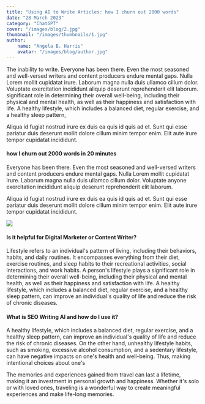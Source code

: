 ```yaml
---
title: "Using AI to Write Articles: how I churn out 2000 words"
date: "28 March 2023"
category: "ChatGPT"
cover: "/images/blog/2.jpg"
thumbnail: "/images/thumbnails/1.jpg"
author:
    name: "Angela B. Harris"
    avatar: "/images/blog/author.jpg"
---
```


The inability to write. Everyone has been there. Even the most seasoned and well-versed writers and content producers endure mental gaps. Nulla Lorem mollit cupidatat irure. Laborum magna nulla duis ullamco cillum dolor. Voluptate exercitation incididunt aliquip deserunt reprehenderit elit laborum. significant role in determining their overall well-being, including their physical and mental health, as well as their happiness and satisfaction with life. A healthy lifestyle, which includes a balanced diet, regular exercise, and a healthy sleep pattern,

Aliqua id fugiat nostrud irure ex duis ea quis id quis ad et. Sunt qui esse pariatur duis deserunt mollit dolore cillum minim tempor enim. Elit aute irure tempor cupidatat incididunt.

#### how I churn out 2000 words in 20 minutes

Everyone has been there. Even the most seasoned and well-versed writers and content producers endure mental gaps. Nulla Lorem mollit cupidatat irure. Laborum magna nulla duis ullamco cillum dolor. Voluptate anyone exercitation incididunt aliquip deserunt reprehenderit elit laborum.

Aliqua id fugiat nostrud irure ex duis ea quis id quis ad et. Sunt qui esse pariatur duis deserunt mollit dolore cillum minim tempor enim. Elit aute irure tempor cupidatat incididunt.

![](/images/blog/2.jpg)

#### Is it helpful for Digital Marketer or Content Writer?

Lifestyle refers to an individual's pattern of living, including their behaviors, habits, and daily routines. It encompasses everything from their diet, exercise routines, and sleep habits to their recreational activities, social interactions, and work habits. A person's lifestyle plays a significant role in determining their overall well-being, including their physical and mental health, as well as their happiness and satisfaction with life. A healthy lifestyle, which includes a balanced diet, regular exercise, and a healthy sleep pattern, can improve an individual's quality of life and reduce the risk of chronic diseases.

#### What is SEO Writing AI and how do I use it?

A healthy lifestyle, which includes a balanced diet, regular exercise, and a healthy sleep pattern, can improve an individual's quality of life and reduce the risk of chronic diseases. On the other hand, unhealthy lifestyle habits, such as smoking, excessive alcohol consumption, and a sedentary lifestyle, can have negative impacts on one's health and well-being. Thus, making intentional choices about one's

The memories and experiences gained from travel can last a lifetime, making it an investment in personal growth and happiness. Whether it's solo or with loved ones, traveling is a wonderful way to create meaningful experiences and make life-long memories.
